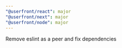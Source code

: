 ```yaml
---
"@userfront/react": major
"@userfront/next": major
"@userfront/node": major
---
```


Remove eslint as a peer and fix dependencies
